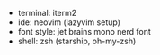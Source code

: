- terminal: iterm2
- ide: neovim (lazyvim setup)
- font style: jet brains mono nerd font
- shell: zsh (starship, oh-my-zsh)
